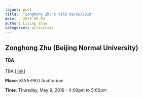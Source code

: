 ```yaml
---
layout: post
title:  "Zonghong Zhu's talk 09/05/2019"
date:   2019-05-09
author: Lijing Shao
categories: activities
---
```


## Zonghong Zhu (Beijing Normal University)

#### TBA

TBA
[[link](http://kiaa.pku.edu.cn/colloquia/tbd-44)]

**Place**: KIAA-PKU Auditorium

**Time**: Thursday, May 9, 2019 - 4:00pm to 5:00pm
